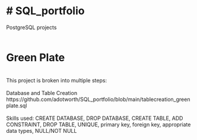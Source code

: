 # # SQL_portfolio
PostgreSQL projects
<br>
<br>
# Green Plate
<br>
This project is broken into multiple steps:
<br><br>
Database and Table Creation
<br>https://github.com/adotworth/SQL_portfolio/blob/main/tablecreation_greenplate.sql
<br><br>
Skills used: CREATE DATABASE, DROP DATABASE, CREATE TABLE, ADD CONSTRAINT, DROP TABLE, UNIQUE, primary key, foreign key, appropriate data types, NULL/NOT NULL
<br>
<br>
<br>
